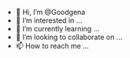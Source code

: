 - 👋 Hi, I’m @Goodgena
- 👀 I’m interested in ...
- 🌱 I’m currently learning ...
- 💞️ I’m looking to collaborate on ...
- 📫 How to reach me ...

<!---
Goodgena/Goodgena is a ✨ special ✨ repository because its `README.md` (this file) appears on your GitHub profile.
You can click the Preview link to take a look at your changes.
--->

